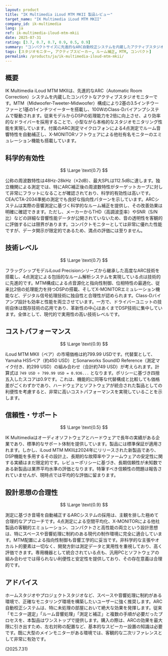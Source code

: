 ```yaml
---
layout: product
title: "IK Multimedia iLoud MTM MKII 製品レビュー"
target_name: "IK Multimedia iLoud MTM MKII"
company_id: ik-multimedia
lang: ja
ref: ik-multimedia-iloud-mtm-mkii
date: 2025-07-31
rating: [3.7, 0.7, 0.7, 0.9, 0.5, 0.9]
summary: "コンパクトサイズに先進的なARC自動校正システムを内蔵したアクティブスタジオモニター。優れた測定性能と革新的な技術により、小型スタジオに理想的なソリューションを提供します。"
tags: [スタジオモニター, アクティブスピーカー, ルーム補正, MTM, コンパクト]
permalink: /products/ja/ik-multimedia-iloud-mtm-mkii/
---
```


## 概要

IK Multimedia iLoud MTM MKIIは、先進的なARC（Automatic Room Correction）システムを内蔵したコンパクトなアクティブスタジオモニターです。MTM（Midwoofer-Tweeter-Midwoofer）構成により2基の3.5インチウーファーと1基の1インチツイーターを搭載し、100WのClass-Dバイアンプシステムで駆動されます。従来モデルからDSPの処理能力を2倍に向上させ、より効率的なドライバーを採用することで、小型ながら本格的なスタジオモニタリング性能を実現しています。付属のARC測定マイクロフォンによる4点測定でルーム音響特性を自動補正し、X-MONITORソフトウェアによる他社有名モニターのエミュレーション機能も搭載しています。

## 科学的有効性

$$ \Large \text{0.7} $$

公称の周波数特性は48Hz-28kHz（±2dB）、最大SPLは112.5dBに達します。独立機関による測定では、特にARC補正後の周波数特性がターゲットカーブに対して非常にフラットになることが確認されており、科学的有効性は高いです。CEA/CTA-2034準拠の測定でも良好な指向性パターンを示しています。ARCシステムは実際の音響測定に基づく科学的なルーム補正を提供し、その改善効果は明確に確認できます。ただし、メーカーからTHD（高調波歪率）やSNR（S/N比）などの詳細な音響性能データが公開されていないため、音の透明性を客観的に評価するには限界があります。コンパクトモニターとしては非常に優れた性能ですが、データ開示が限定的であるため、満点の評価には至りません。

## 技術レベル

$$ \Large \text{0.7} $$

フラッグシップモデルiLoud Precisionシリーズから継承した高度なARC技術を搭載し、4点測定による包括的なルーム解析システムを実現している点は技術的に先進的です。MTM構成による点音源化と指向性制御、位相特性の最適化、従来比2倍の処理能力を持つDSPの搭載、そしてX-MONITORエミュレーション機能など、デジタル信号処理技術に独自性と合理性が認められます。Class-Dバイアンプ設計も効率と性能を両立させています。一方で、ドライバーユニットの技術自体は既存技術の応用であり、革新性の中心はあくまでDSP技術に集中しています。全体として、現代的で実用性の高い技術レベルです。

## コストパフォーマンス

$$ \Large \text{0.9} $$

iLoud MTM MKII（ペア）の市場価格は約799.99 USDです。代替案として、Yamaha HS5ペア（約450 USD）とSonarworks SoundID Reference（測定マイク付き、約299 USD）の組み合わせ（合計約749 USD）が考えられます。計算式は `749 USD ÷ 799.99 USD = 0.936...` となります。ポリシーに基づき四捨五入したスコアは0.9です。これは、機能的に同等な代替構成と比較しても価格差がごくわずかであり、ハードウェアとソフトウェアが統合された製品としての利便性を考慮すると、非常に高いコストパフォーマンスを実現していることを示します。

## 信頼性・サポート

$$ \Large \text{0.5} $$

IK Multimediaはオーディオソフトウェアとハードウェアで長年の実績がある企業であり、標準的なサポート体制を提供しています。製品には標準保証が適用されます。しかし、iLoud MTM MKIIは2024年にリリースされた新製品であり、DSP機能を多用するその設計上、長期的な故障率やファームウェアの安定性に関する実績はまだ限定的です。レビューポリシーに基づき、長期信頼性が未知数である新製品は業界平均水準の評価となります。特筆すべき信頼性の問題は報告されていませんが、現時点では平均的な評価に留まります。

## 設計思想の合理性

$$ \Large \text{0.9} $$

測定に基づき音場を自動補正するARCシステムの採用は、主観を排した極めて合理的なアプローチです。4点測定による空間平均化、X-MONITORによる他社製品の客観的エミュレーション、コンパクトさと高性能の両立という設計思想は、特にスペースや音響処理に制約のある現代の制作環境に完全に適合しています。MTM配置による指向性制御も音響工学的に妥当です。非科学的な主張やオカルト的要素は一切なく、開発方針は測定データと実用性を重視しており、高く評価できます。専用機器として統合されている点も、汎用PCとソフトウェアの組み合わせでは得られない利便性と安定性を提供しており、その存在意義は合理的です。

## アドバイス

ホームスタジオやプロジェクトスタジオなど、スペースや音響処理に制約がある環境で、正確なモニタリング環境を構築したいユーザーに強く推奨します。ARC自動校正システムは、特に未処理の部屋において絶大な効果を発揮します。従来「モニター選定」「ルーム音響処理」「測定と補正」と複数の手順が必要だったプロセスを、本製品はワンストップで提供します。購入の際は、ARCの効果を最大限に引き出すため、左右対称の配置など、基本的なスピーカー設置の知識は必要です。既に大型のメインモニターがある環境では、客観的な二次リファレンスとして非常に有効です。

(2025.7.31)
